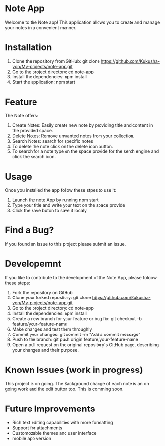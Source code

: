 # Note App 
Welcome to the Note app! This application allows you to create and manage your notes in a convenient manner.
# Installation
1. Clone the repository from GitHub: git clone https://github.com/Kukusha-yon/My-projects/note-app.git
2. Go to the project directory: cd note-app
3. Install the dependencies: npm install 
4. Start the application: npm start
# Feature
 The Note offers:
 1. Create Notes: Easily create new note by providing title and content in the provided space.
 2. Delete Notes: Remove unwanted notes from your collection.
 3. Search Notes: search for specific notes
 4. To delete the note click on the delete icon button.
 5. To search for a note type on the space provide for the serch engine and click the search icon.
 
# Usage 
  Once you installed the app follow these stpes to use it:
  1. Launch the note App by running npm start
  2. Type your title and write your text on the space provide 
  3. Click the save buton to save it localy

  # Find a Bug?
  If you found an Issue to this project please submit an issue.
   # Developemnt
  If you like to contribute to the development of the Note App, please foloow these steps:
  1. Fork the repository on GitHub
  2. Clone your forked repository: git clone https://github.com/Kukusha-yon/My-projects/note-app.git
  3. Go to the project directory: cd note-app
  4. Install the dependencies: npm install
  5. Create a new branch for your feature or bug fix: git checkout -b feature/your-feature-name
  6. Make changes and test them throughly
  7. Commit your changes: git commit -m "Add a commit message"
  8. Push to the branch: git push origin feature/your-feature-name
  9. Open a pull request on the original repository's GitHub page, describing your changes and their purpose.
  # Known Issues (work in progress)
  This project is on going. The Background change of each note is an on going work and the edit button too. This is comming soon.
 
 # Future Improvements
 - Rich text editing capabilities with more formatting
 - Support for attachments
 - Customozable themes and user interface
 - mobile app version


